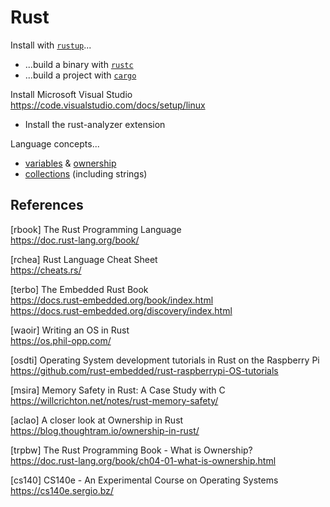 # Rust

Install with [`rustup`](tools/rustup.md)...

* ...build a binary with [`rustc`](tools/rustc.md)
* ...build a project with [`cargo`](tools/cargo.md`)

Install Microsoft Visual Studio  
<https://code.visualstudio.com/docs/setup/linux>

* Install the rust-analyzer extension

Language concepts...

* [variables](variables.md) & [ownership](ownership.md)
* [collections](collections.md) (including strings)

## References

[rbook] The Rust Programming Language  
<https://doc.rust-lang.org/book/>

[rchea] Rust Language Cheat Sheet  
<https://cheats.rs/>

[terbo] The Embedded Rust Book  
<https://docs.rust-embedded.org/book/index.html>  
<https://docs.rust-embedded.org/discovery/index.html>

[waoir] Writing an OS in Rust  
<https://os.phil-opp.com/>

[osdti] Operating System development tutorials in Rust on the Raspberry Pi  
<https://github.com/rust-embedded/rust-raspberrypi-OS-tutorials>

[msira] Memory Safety in Rust: A Case Study with C  
<https://willcrichton.net/notes/rust-memory-safety/>

[aclao] A closer look at Ownership in Rust  
<https://blog.thoughtram.io/ownership-in-rust/>

[trpbw] The Rust Programming Book - What is Ownership?  
<https://doc.rust-lang.org/book/ch04-01-what-is-ownership.html>

[cs140] CS140e - An Experimental Course on Operating Systems  
<https://cs140e.sergio.bz/>
